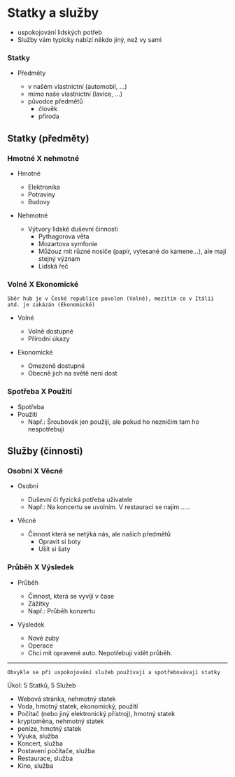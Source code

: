 # Statky a služby

- uspokojování lidských potřeb
- Služby vám typicky nabízí někdo jiný, než vy sami

### Statky

- Předměty

  - v našém vlastnictní (automobil, ...)
  - mimo naše vlastnictní (lavice, ...)
  - původce předmětů
    - člověk
    - příroda

## Statky (předměty)

### Hmotné X nehmotné

- Hmotné

  - Elektronika
  - Potraviny
  - Budovy

- Nehmotné
  - Výtvory lidské duševní činnosti
    - Pythagorova věta
    - Mozartova symfonie
    - Můžouz mít různé nosiče (papír, vytesané do kamene...), ale mají stejný význam
    - Lidská řeč

### Volné X Ekonomické

    Sběr hub je v České republice povolen (Volné), mezitím co v Itálii atd. je zakázán (Ekonomické)

- Volné

  - Volně dostupné
  - Přírodní úkazy

- Ekonomické
  - Omezeně dostupné
  - Obecně jich na světě není dost

### Spotřeba X Použití

- Spotřeba
- Použití
  - Např.: Šroubovák jen použiji, ale pokud ho nezničím tam ho nespotřebuji

## Služby (činnosti)

### Osobní X Věcné

- Osobní

  - Duševní či fyzická potřeba uživatele
  - Např.: Na koncertu se uvolním. V restauraci se najím .....

- Věcné
  - Činnost která se netýká nás, ale našich předmětů
    - Opravit si boty
    - Ušít si šaty

### Průběh X Výsledek

- Průběh

  - Činnost, která se vyvíjí v čase
  - Zážitky
  - Např.: Průběh konzertu

- Výsledek
  - Nové zuby
  - Operace
  - Chci mít opravené auto. Nepotřebuji vidět průběh.

---

    Obvykle se při uspokojování služeb používají a spotřebovávají statky

Úkol: 5 Statků, 5 Služeb

- Webová stránka, nehmotný statek
- Voda, hmotný statek, ekonomický, použítí
- Počítač (nebo jiný elektronický přístroj), hmotný statek
- kryptoměna, nehmotný statek
- peníze, hmotný statek
- Výuka, služba
- Koncert, služba
- Postavení počítače, služba
- Restaurace, služba
- Kino, služba
